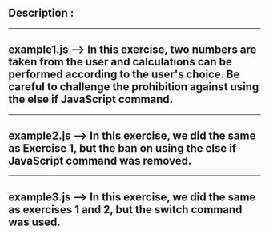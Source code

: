 Description :
-------------

-------------
example1.js --> In this exercise, two numbers are taken from the user and calculations can be performed according to the user's choice.
Be careful to challenge the prohibition against using the else if JavaScript command.
-------------

-------------
example2.js --> In this exercise, we did the same as Exercise 1, but the ban on using the else if JavaScript command was removed.
-------------

-------------
example3.js --> In this exercise, we did the same as exercises 1 and 2, but the switch command was used.
-------------


